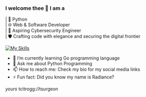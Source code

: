 ### I welcome thee 👋 I am a
| 🐍 Python <br>
| 🌐 Web & Software Developer <br>
| 🚀 Aspiring Cybersecurity Engineer <br>
| 🛡️ Crafting code with elegance and securing the digital frontier <br>

[![My Skills](https://skillicons.dev/icons?i=python,golang,svelte,next,tailwind,html,css,js,ts,github&theme=light)](https://bnierimi.vercel.app)

- 🌱 I’m currently learning Go programming language
- 💬 Ask me about Python Programming
- 📫 How to reach me: Check my bio for my social media links
- ⚡ Fun fact: Did you know my name is Radiance?

<!-- ![bnierimi's Stats](https://github-readme-stats.vercel.app/api?username=bnierimi&theme=tokyonight&show_icons=true&hide_border=true&count_private=true) -->

_yours_ tcitrogg://tsurgeon

<!--![](https://komarev.com/ghpvc/?username=bnierimi&style=flat-square) -->

<!--
**bnierimi/bnierimi** is a ✨ _special_ ✨ repository because its `README.md` (this file) appears on your GitHub profile.

Here are some ideas to get you started:

- 🔭 I’m currently working on ...
- 🌱 I’m currently learning ...
- 👯 I’m looking to collaborate on ...
- 🤔 I’m looking for help with ...
- 💬 Ask me about ...
- 📫 How to reach me: ...
- 😄 Pronouns: ...
- ⚡ Fun fact: ...
-->
